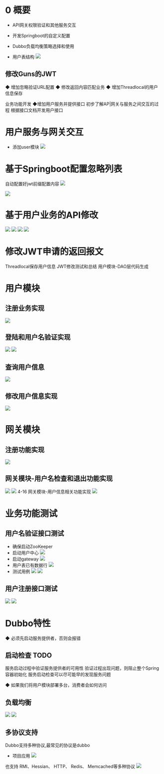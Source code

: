 # 0 概要
- API网关权限验证和其他服务交互
- 开发Springboot的自定义配置
- Dubbo负载均衡策略选择和使用


- 用户表结构
![](https://img-blog.csdnimg.cn/2019090817232563.png?x-oss-process=image/watermark,type_ZmFuZ3poZW5naGVpdGk,shadow_10,text_SmF2YUVkZ2U=,size_1,color_FFFFFF,t_70)

## 修改Guns的JWT
◆ 增加忽略验证URL配置
◆ 修改返回内容匹配业务
◆ 增加Threadlocal的用户信息保存

业务功能开发
◆增加用户服务并提供接口
初步了解AP|网关与服务之间交互的过程
根据接口文档开发用户接口 

# 用户服务与网关交互
- 添加user模块
![](https://img-blog.csdnimg.cn/20190908184346438.png?x-oss-process=image/watermark,type_ZmFuZ3poZW5naGVpdGk,shadow_10,text_SmF2YUVkZ2U=,size_16,color_FFFFFF,t_70)

# 基于Springboot配置忽略列表
自动配置好jwt前缀配置内容
![](https://img-blog.csdnimg.cn/20190908195730510.png?x-oss-process=image/watermark,type_ZmFuZ3poZW5naGVpdGk,shadow_10,text_SmF2YUVkZ2U=,size_1,color_FFFFFF,t_70)

![](https://img-blog.csdnimg.cn/20190908195800515.png?x-oss-process=image/watermark,type_ZmFuZ3poZW5naGVpdGk,shadow_10,text_SmF2YUVkZ2U=,size_16,color_FFFFFF,t_70)

# 基于用户业务的API修改
![](https://img-blog.csdnimg.cn/20190908201551995.png?x-oss-process=image/watermark,type_ZmFuZ3poZW5naGVpdGk,shadow_10,text_SmF2YUVkZ2U=,size_1,color_FFFFFF,t_70)
![](https://img-blog.csdnimg.cn/20190908201354612.png?x-oss-process=image/watermark,type_ZmFuZ3poZW5naGVpdGk,shadow_10,text_SmF2YUVkZ2U=,size_1,color_FFFFFF,t_70)
![](https://img-blog.csdnimg.cn/2019090820143714.png?x-oss-process=image/watermark,type_ZmFuZ3poZW5naGVpdGk,shadow_10,text_SmF2YUVkZ2U=,size_1,color_FFFFFF,t_70)
![](https://img-blog.csdnimg.cn/20190908201515144.png?x-oss-process=image/watermark,type_ZmFuZ3poZW5naGVpdGk,shadow_10,text_SmF2YUVkZ2U=,size_1,color_FFFFFF,t_70)

# 修改JWT申请的返回报文
Threadlocal保存用户信息
JWT修改测试和总结
 用户模块-DAO层代码生成
# 用户模块
## 注册业务实现
![](https://img-blog.csdnimg.cn/20190912223309644.png?x-oss-process=image/watermark,type_ZmFuZ3poZW5naGVpdGk,shadow_10,text_SmF2YUVkZ2U=,size_1,color_FFFFFF,t_70)
## 登陆和用户名验证实现
 ![](https://img-blog.csdnimg.cn/20190913004532607.png?x-oss-process=image/watermark,type_ZmFuZ3poZW5naGVpdGk,shadow_10,text_SmF2YUVkZ2U=,size_1,color_FFFFFF,t_70)
 ![](https://img-blog.csdnimg.cn/20190913004507280.png?x-oss-process=image/watermark,type_ZmFuZ3poZW5naGVpdGk,shadow_10,text_SmF2YUVkZ2U=,size_1,color_FFFFFF,t_70)
## 查询用户信息
 ![](https://img-blog.csdnimg.cn/20190913013739577.png?x-oss-process=image/watermark,type_ZmFuZ3poZW5naGVpdGk,shadow_10,text_SmF2YUVkZ2U=,size_1,color_FFFFFF,t_70)
## 修改用户信息实现
![](https://img-blog.csdnimg.cn/20190913014248581.png?x-oss-process=image/watermark,type_ZmFuZ3poZW5naGVpdGk,shadow_10,text_SmF2YUVkZ2U=,size_1,color_FFFFFF,t_70)
# 网关模块
## 注册功能实现
![](https://img-blog.csdnimg.cn/20190913015443546.png?x-oss-process=image/watermark,type_ZmFuZ3poZW5naGVpdGk,shadow_10,text_SmF2YUVkZ2U=,size_1,color_FFFFFF,t_70)
## 网关模块-用户名检查和退出功能实现
 ![](https://img-blog.csdnimg.cn/20190913020156418.png?x-oss-process=image/watermark,type_ZmFuZ3poZW5naGVpdGk,shadow_10,text_SmF2YUVkZ2U=,size_1,color_FFFFFF,t_70)
![](https://img-blog.csdnimg.cn/20190913020222167.png?x-oss-process=image/watermark,type_ZmFuZ3poZW5naGVpdGk,shadow_10,text_SmF2YUVkZ2U=,size_1,color_FFFFFF,t_70)
 4-16 网关模块-用户信息相关功能实现
 ![](https://img-blog.csdnimg.cn/20190913024616532.png?x-oss-process=image/watermark,type_ZmFuZ3poZW5naGVpdGk,shadow_10,text_SmF2YUVkZ2U=,size_1,color_FFFFFF,t_70)
# 业务功能测试
## 用户名验证接口测试
- 确保启动ZooKeeper
- 启动用户中心
![](https://img-blog.csdnimg.cn/20190913025633731.png?x-oss-process=image/watermark,type_ZmFuZ3poZW5naGVpdGk,shadow_10,text_SmF2YUVkZ2U=,size_1,color_FFFFFF,t_70)
- 启动gateway
![](https://img-blog.csdnimg.cn/20190913025834895.png?x-oss-process=image/watermark,type_ZmFuZ3poZW5naGVpdGk,shadow_10,text_SmF2YUVkZ2U=,size_1,color_FFFFFF,t_70)
- 用户表已有数据行
![](https://img-blog.csdnimg.cn/20190913033053570.png)
- 测试用例
![](https://img-blog.csdnimg.cn/20190913033210357.png?x-oss-process=image/watermark,type_ZmFuZ3poZW5naGVpdGk,shadow_10,text_SmF2YUVkZ2U=,size_1,color_FFFFFF,t_70)
![](https://img-blog.csdnimg.cn/20190913033302702.png?x-oss-process=image/watermark,type_ZmFuZ3poZW5naGVpdGk,shadow_10,text_SmF2YUVkZ2U=,size_1,color_FFFFFF,t_70)

## 用户注册接口测试

![](https://img-blog.csdnimg.cn/20190913034343197.png?x-oss-process=image/watermark,type_ZmFuZ3poZW5naGVpdGk,shadow_10,text_SmF2YUVkZ2U=,size_1,color_FFFFFF,t_70)
![](https://img-blog.csdnimg.cn/20190913034521146.png)

#  Dubbo特性
◆ 必须先启动服务提供者，否则会报错
## 启动检查 TODO
服务启动过程中验证服务提供者的可用性
验证过程出现问题，则阻止整个Spring容器初始化
服务启动检查可以尽可能早的发现服务问题

◆ 如果我们将用户模块部署多台，消费者会如何访问
## 负载均衡
 ![](https://img-blog.csdnimg.cn/20190914022734946.png?x-oss-process=image/watermark,type_ZmFuZ3poZW5naGVpdGk,shadow_10,text_SmF2YUVkZ2U=,size_16,color_FFFFFF,t_70)
![](https://img-blog.csdnimg.cn/20190914023906657.png?x-oss-process=image/watermark,type_ZmFuZ3poZW5naGVpdGk,shadow_10,text_SmF2YUVkZ2U=,size_1,color_FFFFFF,t_70)
## 多协议支持
Dubbo支持多种协议,最常见的协议是dubbo
- 项目应用
![](https://img-blog.csdnimg.cn/20190914024516841.png?x-oss-process=image/watermark,type_ZmFuZ3poZW5naGVpdGk,shadow_10,text_SmF2YUVkZ2U=,size_1,color_FFFFFF,t_70)

也支持 RMI、Hessian、 HTTP、 Redis、 Memcached等多种协议 
![](https://img-blog.csdnimg.cn/20190914024552573.png?x-oss-process=image/watermark,type_ZmFuZ3poZW5naGVpdGk,shadow_10,text_SmF2YUVkZ2U=,size_1,color_FFFFFF,t_70)